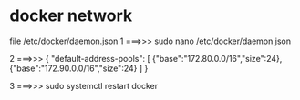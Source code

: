 # docker network

file /etc/docker/daemon.json
1 ===>>> sudo nano /etc/docker/daemon.json


2 ===>>>
{
  "default-address-pools": [
    {"base":"172.80.0.0/16","size":24},
    {"base":"172.90.0.0/16","size":24}
  ]
}


3 ===>>> sudo systemctl restart docker


